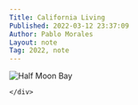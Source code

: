```yaml
---
Title: California Living
Published: 2022-03-12 23:37:09
Author: Pablo Morales
Layout: note
Tag: 2022, note
---
```

<div class="measure db center f5 f4-ns lh-copy">
   <img class="db w-100 mt4 mt5-ns" src="https://static.lifeofpablo.com/media/images/notes/half-moon-bay.jpg" alt="Half Moon Bay">
   <div markdown="1">
   
    </div>
</div>